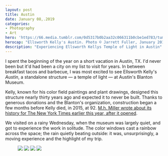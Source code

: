 ```yaml
---
layout: post
title: Austin
date: January 08,.2019
categories:
- Photography
- Art
hero: 'https://66.media.tumblr.com/0d5317b0b2aa32c066311b0cbe1ed783/tumblr_inline_pkyxdbkpHi1qzwy5u_1280.jpg'
herocap: "Ellsworth Kelly's Austin. Photo © Jarrett Fuller, January 2019"
description: "Experiencing Ellsworth Kellys Temple of Light in Austin"
---
```


I spent the beginning of the year on a short vacation in Austin, TX. I'd never been but it'd had been a city on my list to visit for years. In between breakfast tacos and barbecue, I was most excited to see Ellsworth Kelly's _Austin_, a standalone structure — a temple of light — at Austin's Blanton Museum.

Kelly, known for his color field paintings and plant drawings, designed this structure nearly thirty years ago and expected it to never be built. Thanks to generous donations and the Blanton's organization, construction began a few months before Kelly died, in 2015, at 92. [M.h. Miller wrote about its history for The New York Times earlier this year, after it opened](https://www.nytimes.com/2018/02/08/t-magazine/ellsworth-kelly-austin-last-work.html).

We visited on a rainy Wednesday, when the museum was largely quiet, and got to experience the work in solitude. The color windows cast a rainbow across the space; the rain quietly beating outside: it was, unsurprisingly, a moving experience and the highlight of my trip.

<figure>
    <img src="https://66.media.tumblr.com/981687d7cde3b6aa26e96773fb83a6c8/tumblr_inline_pkyxdmCIzZ1qzwy5u_1280.jpg">
    <img src="https://66.media.tumblr.com/1c0a30c1eda22c33c629111ea389c448/tumblr_inline_pkyxe56ggH1qzwy5u_1280.jpg">
    <img src="https://66.media.tumblr.com/be06fa55c67329f08c9bf0a073f8aa14/tumblr_inline_pkyxkl2XAp1qzwy5u_1280.jpg">
    <img src="https://66.media.tumblr.com/3527734f9d00a588fae5916a5a455941/tumblr_inline_pkyxec3OBX1qzwy5u_1280.jpg">
</figure>

